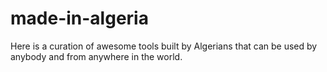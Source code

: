 # made-in-algeria
Here is a curation of awesome tools built by Algerians that can be used by anybody and from anywhere in the world.
